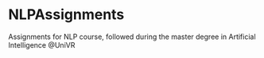 # NLPAssignments
Assignments for NLP course, followed during the master degree in Artificial Intelligence @UniVR